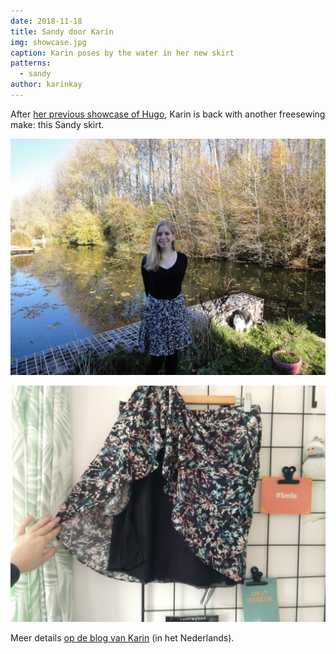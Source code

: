 ```yaml
---
date: 2018-11-18
title: Sandy door Karin
img: showcase.jpg
caption: Karin poses by the water in her new skirt
patterns:
  - sandy
author: karinkay
---
```


After [her previous showcase of Hugo](/showcase/hugo-by-karin), Karin is back with another freesewing make: this Sandy skirt.

![Een andere kant](view2.jpg)

![De voering](view3.jpg)

Meer details [op de blog van Karin](https://www.karinkay.nl/sandy-een-gratis-patroon-voor-een-cirkelrok-op-maat/) (in het Nederlands).

